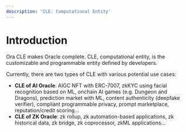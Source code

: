 ```yaml
---
description: 'CLE: Computational Entity'
---
```


# Introduction

Ora CLE makes Oracle complete. CLE, computational entity, is the customizable and programmable entity defined by developers.

Currently, there are two types of CLE with various potential use cases:

* **CLE of AI Oracle**: AIGC NFT with ERC-7007, zkKYC using facial recognition based on ML, onchain AI games (e.g. Dungeon and Dragons), prediction market with ML, content authenticity (deepfake verifier), compliant programmable privacy, prompt marketplace, reputation/credit scoring...
* **CLE of ZK Oracle**: zk rollup, zk automation-based applications, zk historical data, zk bridge, zk coprocessor, zkML applications...
